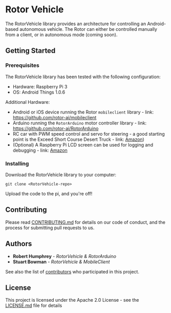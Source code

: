 # Rotor Vehicle

The RotorVehicle library provides an architecture for controlling an Android-based autonomous vehicle. The Rotor can either be controlled manually from a client, or in autonomous mode (coming soon). 

## Getting Started

### Prerequisites

The RotorVehicle library has been tested with the following configuration:
- Hardware: Raspberry Pi 3
- OS: Android Things 1.0.6

Additional Hardware:
- Android or iOS device running the Rotor `mobileclient` library - link: https://github.com/rotor-ai/mobileclient
- Arduino running the `RotorArduino` motor controller library - link: https://github.com/rotor-ai/RotorArduino
- RC car with PWM speed control and servo for steering - a good starting point is the Exceed Short Course Desert Truck - link: [Amazon](https://www.amazon.com/Exceed-Racing-Desert-Course-2-4ghz/dp/9269802108/ref=sr_1_fkmrnull_1?keywords=Exceed+Racing+Desert+Short+Course+Truck&qid=1554669149&s=toys-and-games&sr=1-1-fkmrnull))
- (Optional) A Raspberry Pi LCD screen can be used for logging and debugging - link: [Amazon](https://www.amazon.com/gp/product/B0153R2A9I/ref=ppx_od_dt_b_asin_title_s01?ie=UTF8&psc=1)

### Installing

Download the RotorVehicle library to your computer:

```
git clone <RotorVehicle-repo>
```

Upload the code to the pi, and you're off!


## Contributing

Please read [CONTRIBUTING.md](https://gist.github.com/PurpleBooth/b24679402957c63ec426) for details on our code of conduct, and the process for submitting pull requests to us.

## Authors

* **Robert Humphrey** - *RotorVehicle & RotorArduino*
* **Stuart Bowman** - *RotorVehicle & MobileClient*

See also the list of [contributors](https://github.com/your/project/contributors) who participated in this project.

## License

This project is licensed under the Apache 2.0 License - see the [LICENSE.md](LICENSE.md) file for details
